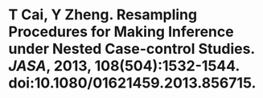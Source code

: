 # T Cai, Y Zheng. Resampling Procedures for Making Inference under Nested Case-control Studies. _JASA_, 2013, 108(504):1532-1544. doi:10.1080/01621459.2013.856715.
